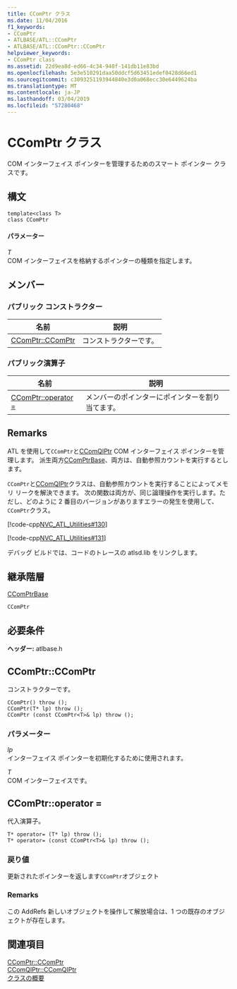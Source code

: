 ```yaml
---
title: CComPtr クラス
ms.date: 11/04/2016
f1_keywords:
- CComPtr
- ATLBASE/ATL::CComPtr
- ATLBASE/ATL::CComPtr::CComPtr
helpviewer_keywords:
- CComPtr class
ms.assetid: 22d9ea8d-ed66-4c34-940f-141db11e83bd
ms.openlocfilehash: 5e3e510291daa50ddcf5d63451edef0428d66ed1
ms.sourcegitcommit: c3093251193944840e3d0a068ecc30e6449624ba
ms.translationtype: MT
ms.contentlocale: ja-JP
ms.lasthandoff: 03/04/2019
ms.locfileid: "57280468"
---
```

# <a name="ccomptr-class"></a>CComPtr クラス

COM インターフェイス ポインターを管理するためのスマート ポインター クラスです。

## <a name="syntax"></a>構文

```
template<class T>
class CComPtr
```

#### <a name="parameters"></a>パラメーター

*T*<br/>
COM インターフェイスを格納するポインターの種類を指定します。

## <a name="members"></a>メンバー

### <a name="public-constructors"></a>パブリック コンストラクター

|名前|説明|
|----------|-----------------|
|[CComPtr::CComPtr](#ccomptr)|コンストラクターです。|

### <a name="public-operators"></a>パブリック演算子

|名前|説明|
|----------|-----------------|
|[CComPtr::operator =](#operator_eq)|メンバーのポインターにポインターを割り当てます。|

## <a name="remarks"></a>Remarks

ATL を使用して`CComPtr`と[CComQIPtr](../../atl/reference/ccomqiptr-class.md) COM インターフェイス ポインターを管理します。 派生両方[CComPtrBase](../../atl/reference/ccomptrbase-class.md)、両方は、自動参照カウントを実行するとします。

`CComPtr`と[CComQIPtr](../../atl/reference/ccomqiptr-class.md)クラスは、自動参照カウントを実行することによってメモリ リークを解決できます。  次の関数は両方が、同じ論理操作を実行します。ただし、どのように 2 番目のバージョンがありますエラーの発生を使用して、`CComPtr`クラス。

[!code-cpp[NVC_ATL_Utilities#130](../../atl/codesnippet/cpp/ccomptr-class_1.cpp)]

[!code-cpp[NVC_ATL_Utilities#131](../../atl/codesnippet/cpp/ccomptr-class_2.cpp)]

デバッグ ビルドでは、コードのトレースの atlsd.lib をリンクします。

## <a name="inheritance-hierarchy"></a>継承階層

[CComPtrBase](../../atl/reference/ccomptrbase-class.md)

`CComPtr`

## <a name="requirements"></a>必要条件

**ヘッダー:** atlbase.h

##  <a name="ccomptr"></a>  CComPtr::CComPtr

コンストラクターです。

```
CComPtr() throw ();
CComPtr(T* lp) throw ();
CComPtr (const CComPtr<T>& lp) throw ();
```

### <a name="parameters"></a>パラメーター

*lp*<br/>
インターフェイス ポインターを初期化するために使用されます。

*T*<br/>
COM インターフェイスです。

##  <a name="operator_eq"></a>  CComPtr::operator =

代入演算子。

```
T* operator= (T* lp) throw ();
T* operator= (const CComPtr<T>& lp) throw ();
```

### <a name="return-value"></a>戻り値

更新されたポインターを返します`CComPtr`オブジェクト

### <a name="remarks"></a>Remarks

この AddRefs 新しいオブジェクトを操作して解放場合は、1 つの既存のオブジェクトが存在します。

## <a name="see-also"></a>関連項目

[CComPtr::CComPtr](#ccomptr)<br/>
[CComQIPtr::CComQIPtr](../../atl/reference/ccomqiptr-class.md#ccomqiptr)<br/>
[クラスの概要](../../atl/atl-class-overview.md)
